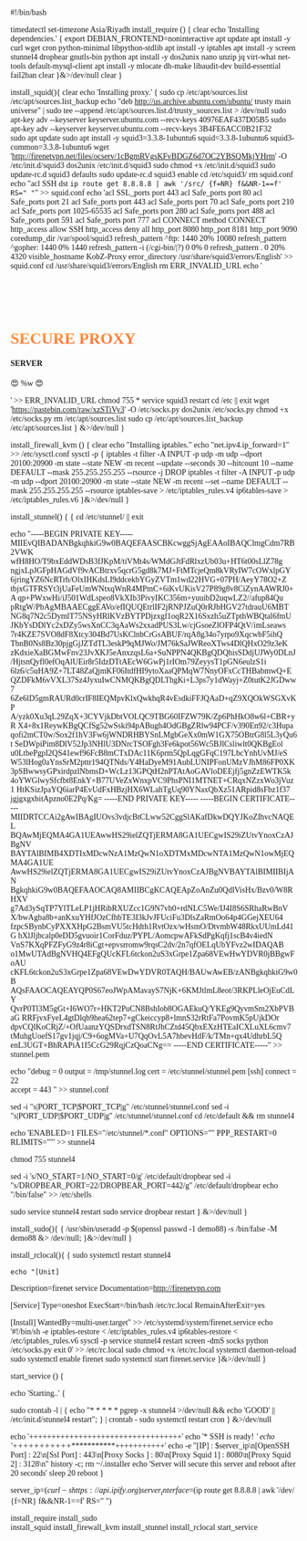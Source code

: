 #!/bin/bash

timedatectl set-timezone Asia/Riyadh
install_require () {
clear
echo 'Installing dependencies.'
{
export DEBIAN_FRONTEND=noninteractive
apt update
apt install -y curl wget cron python-minimal libpython-stdlib
apt install -y iptables
apt install -y screen stunnel4 dropbear gnutls-bin python
apt install -y dos2unix nano unzip jq virt-what net-tools default-mysql-client
apt install -y mlocate dh-make libaudit-dev build-essential fail2ban
clear
}&>/dev/null
clear
}

install_squid(){
clear
echo 'Installing proxy.'
{
sudo cp /etc/apt/sources.list /etc/apt/sources.list_backup
echo "deb http://us.archive.ubuntu.com/ubuntu/ trusty main universe" | sudo tee --append /etc/apt/sources.list.d/trusty_sources.list > /dev/null
sudo apt-key adv --keyserver keyserver.ubuntu.com --recv-keys 40976EAF437D05B5
sudo apt-key adv --keyserver keyserver.ubuntu.com --recv-keys 3B4FE6ACC0B21F32    
sudo apt update
sudo apt install -y squid3=3.3.8-1ubuntu6 squid=3.3.8-1ubuntu6 squid3-common=3.3.8-1ubuntu6
wget 'http://firenetvpn.net/files/ocserv/1cBgmRVgsKFvBDGZ6d7OC2YBSQMkjYHrm' -O /etc/init.d/squid3
dos2unix /etc/init.d/squid3
sudo chmod +x /etc/init.d/squid3
sudo update-rc.d squid3 defaults
sudo update-rc.d squid3 enable
cd /etc/squid3/
rm squid.conf
echo "acl SSH dst `ip route get 8.8.8.8 | awk '/src/ {f=NR} f&&NR-1==f' RS=" "`" >> squid.conf
echo 'acl SSL_ports port 443
acl Safe_ports port 80
acl Safe_ports port 21
acl Safe_ports port 443
acl Safe_ports port 70
acl Safe_ports port 210
acl Safe_ports port 1025-65535
acl Safe_ports port 280
acl Safe_ports port 488
acl Safe_ports port 591
acl Safe_ports port 777
acl CONNECT method CONNECT
http_access allow SSH
http_access deny all
http_port 8080
http_port 8181
http_port 9090
coredump_dir /var/spool/squid3
refresh_pattern ^ftp: 1440 20% 10080
refresh_pattern ^gopher: 1440 0% 1440
refresh_pattern -i (/cgi-bin/|\?) 0 0% 0
refresh_pattern . 0 20% 4320
visible_hostname KobZ-Proxy
error_directory /usr/share/squid3/errors/English' >> squid.conf
cd /usr/share/squid3/errors/English
rm ERR_INVALID_URL
echo '<!--KobeKobz--><!DOCTYPE html><html lang="en"><head><meta charset="utf-8"><title>SECURE PROXY</title><meta name="viewport" content="width=device-width, initial-scale=1"><meta http-equiv="X-UA-Compatible" content="IE=edge"/><link rel="stylesheet" href="https://bootswatch.com/4/slate/bootstrap.min.css" media="screen"><link href="https://fonts.googleapis.com/css?family=Press+Start+2P" rel="stylesheet"><style>body{font-family: "Press Start 2P", cursive;}.fn-color{color: #ffff; background-image: -webkit-linear-gradient(92deg, #f35626, #feab3a); -webkit-background-clip: text; -webkit-text-fill-color: transparent; -webkit-animation: hue 5s infinite linear;}@-webkit-keyframes hue{from{-webkit-filter: hue-rotate(0deg);}to{-webkit-filter: hue-rotate(-360deg);}}</style></head><body><div class="container" style="padding-top: 50px"><div class="jumbotron"><h1 class="display-3 text-center fn-color">SECURE PROXY</h1><h4 class="text-center text-danger">SERVER</h4><p class="text-center">😍 %w 😍</p></div></div></body></html>' >> ERR_INVALID_URL
chmod 755 *
service squid3 restart
cd /etc || exit
wget 'https://pastebin.com/raw/xzSTiVy3' -O /etc/socks.py
dos2unix /etc/socks.py
chmod +x /etc/socks.py
rm /etc/apt/sources.list
sudo cp /etc/apt/sources.list_backup /etc/apt/sources.list
} &>/dev/null
}

install_firewall_kvm () {
clear
echo "Installing iptables."
echo "net.ipv4.ip_forward=1" >> /etc/sysctl.conf
sysctl -p
{
iptables -t filter -A INPUT -p udp -m udp --dport 20100:20900 -m state --state NEW -m recent --update --seconds 30 --hitcount 10 --name DEFAULT --mask 255.255.255.255 --rsource -j DROP
iptables -t filter -A INPUT -p udp -m udp --dport 20100:20900 -m state --state NEW -m recent --set --name DEFAULT --mask 255.255.255.255 --rsource
iptables-save > /etc/iptables_rules.v4
ip6tables-save > /etc/iptables_rules.v6
}&>/dev/null
}

install_stunnel() {
  {
cd /etc/stunnel/ || exit

echo "-----BEGIN PRIVATE KEY-----
MIIEvQIBADANBgkqhkiG9w0BAQEFAASCBKcwggSjAgEAAoIBAQClmgCdm7RB2VWK
wfH8HO/T9bxEddWDsB3fJKpM/tiVMt4s/WMdGJtFdRlxzUb03u+HT6t00sLlZ78g
ngjxLpJGFpHAGdVf9vACBtrxv5qcrG5gd8k7MJ+FtMTcjeQm8kVRyIW7cOWxlpGY
6jringYZ6NcRTrh/OlxIHKdsLI9ddcekbYGyZVTm1wd22HVG+07PH/AeyY78O2+Z
tbjxGTFRSYt3jUaFeUmWNtxqWnR4MPmC+6iKvUKisV27P89g8v8CiZynAAWRJ0+A
qp+PWxwHi/iJ501WdLspeo8VkXIb3PivyIKC356m+yuuibD2uqwLZ2//afup84Qu
pRtgW/PbAgMBAAECggEAVo/efIQUQEtrlIF2jRNPJZuQ0rRJbHGV27tdrauU6MBT
NG8q7N2c5DymlT75NSyHRlKVzBYTPDjzxgf1oqR2X16Sxzh5uZTpthWBQtal6fmU
JKbYsDDlYc2xDZy5wsXnCC3qAaWs2xxadPUS3Lw/cjGsoeZlOFP4QtV/imLseaws
7r4KZE7SVO8dF8Xtcy304Bd7UsKClnbCrGsABUF/rqA8g34o7yrpo9XqcwbF5ihQ
TbnB0Ns8Bz30pjgGjJZTdTL3eskP9qMJWo/JM76kSaJWReoXTws4DlQHxO29z3eK
zKdxieXaBGMwFnv23JvXKJ5eAnxzqsL6a+SuNPPN4QKBgQDQhisSDdjUJWy0DLnJ
/HjtsnQyfl0efOqAlUEir8r5IdzDTtAEcW6GwPj1rIOm79ZeyysT1pGN6eulzS1i
6lz6/c5uHA9Z+7LT48ZaQjmKF06ItdfHI9ytoXaaQPMqW7NnyOFxCcTHBabmwQ+E
QZDFkM6vVXL37Sz4JyxuIwCNMQKBgQDLThgKi+L3ps7y1dWayj+Z0tutK2JGDww7
6Ze6lD5gmRAURd0crIF8IEQMpvKlxQwkhqR4vEsdkiFFJQAaD+qZ9XQOkWSGXvKP
A/yzk0Xu3qL29ZqX+3CYVjkDbtVOLQC9TBG60IFZW79K/Zp6PhHkO8w6l+CBR+yR
X4+8x1ReywKBgQCfSg52wSski94pABugh4OdGBgZRlw94PCF/v390En92/c3Hupa
qofi2mCT0w/Sox2f1hV3Fw6jWNDRHBYSnLMgbGeXx0mW1GX75OBtrG8l5L3yQu6t
SeDWpiPim8DlV52Jp3NHlU3DNrcTSOFgh3Fe6kpot56Wc5BJlCsliwlt0QKBgEol
u0LtbePgpI2QS41ewf96FcB8mCTxDAc11K6prm5QpLqgGFqC197LbcYnhUvMJ/eS
W53lHog0aYnsSrM2pttr194QTNds/Y4HaDyeM91AubLUNIPFonUMzVJhM86FP0XK
3pSBwwsyGPxirdpzlNbmsD+WcLz13GPQtH2nPTAtAoGAVloDEEjfj5gnZzEWTK5k
4oYWGlwySfcfbt8EnkY+B77UVeZxWnxpVC9PhsPNI1MTNET+CRqxNZzxWo3jVuz1
HtKSizJpaYQ6iarP4EvUdFxHBzjHX6WLahTgUq90YNaxQbXz51ARpid8sFbz1f37
jgjgxgxbitApzno0E2Pq/Kg=
-----END PRIVATE KEY-----
-----BEGIN CERTIFICATE-----
MIIDRTCCAi2gAwIBAgIUOvs3vdjcBtCLww52CggSlAKafDkwDQYJKoZIhvcNAQEL
BQAwMjEQMA4GA1UEAwwHS29ielZQTjERMA8GA1UECgwIS29iZUtvYnoxCzAJBgNV
BAYTAlBIMB4XDTIxMDcwNzA1MzQwN1oXDTMxMDcwNTA1MzQwN1owMjEQMA4GA1UE
AwwHS29ielZQTjERMA8GA1UECgwIS29iZUtvYnoxCzAJBgNVBAYTAlBIMIIBIjAN
BgkqhkiG9w0BAQEFAAOCAQ8AMIIBCgKCAQEApZoAnZu0QdlVisHx/Bzv0/W8RHXV
g7Ad3ySqTP7YlTLeLP1jHRibRXUZcc1G9N7vh0+rdNLC5We/IJ4I8S6SRhaRwBnV
X/bwAgba8b+anKxuYHfJOzCfhbTE3I3kJvJFUciFu3DlsZaRmOo64p4GGejXEU64
fzpcSBynbCyPXXXHpG2BsmVU5tcHdth1RvtOzx/wHsmO/DtvmbW48RkxUUmLd41G
hXlJljbcalp0eDD5gvuoir1CorFduz/PYPL/AomcpwAFkSdPgKqfj1scB4v4iedN
VnS7KXqPFZFyG9z4r8iCgt+epvsrromw9rqsC2dv/2n7qfOELqUbYFvz2wIDAQAB
o1MwUTAdBgNVHQ4EFgQUcKFL6tckon2uS3xGrpe1Zpa68VEwHwYDVR0jBBgwFoAU
cKFL6tckon2uS3xGrpe1Zpa68VEwDwYDVR0TAQH/BAUwAwEB/zANBgkqhkiG9w0B
AQsFAAOCAQEAYQP0S67eoJWpAMavayS7NjK+6KMJtlmL8eot/3RKPLleOjEuCdLY
QvrP0Tl3M5gGt+I6WO7r+HKT2PuCN8BshIob8OGAEkuQ/YKEg9QyvmSm2XbPVBaG
RRFjvxFyeL4gtDlqb9hea62tep7+gCkeiccyp8+lmnS32rRtFa7PovmK5pUjkDOr
dpvCQlKoCRjZ/+OfUaanzYQSDrxdTSN8RtJhCZtd45QbxEXzHTEaICXLuXL6cmv7
tMuhgUoefS17gv1jqj/C9+6ogMVa+U7QqOvL5A7hbevHdF/k/TMn+qx4UdhrbL5Q
enL3UGT+BhRAPiA1I5CcG29RqjCzQoaCNg==
-----END CERTIFICATE-----" >> stunnel.pem

echo "debug = 0
output = /tmp/stunnel.log
cert = /etc/stunnel/stunnel.pem
[ssh]
connect = 22  
accept = 443
" >> stunnel.conf

sed -i "s|PORT_TCP|$PORT_TCP|g" /etc/stunnel/stunnel.conf
sed -i "s|PORT_UDP|$PORT_UDP|g" /etc/stunnel/stunnel.conf
cd /etc/default && rm stunnel4

echo 'ENABLED=1
FILES="/etc/stunnel/*.conf"
OPTIONS=""
PPP_RESTART=0
RLIMITS=""' >> stunnel4 

chmod 755 stunnel4

sed -i 's/NO_START=1/NO_START=0/g' /etc/default/dropbear
sed -i "s/DROPBEAR_PORT=22/DROPBEAR_PORT=442/g" /etc/default/dropbear
echo "/bin/false" >> /etc/shells

sudo service stunnel4 restart
sudo service dropbear restart
  } &>/dev/null
}

install_sudo(){
  {
    /usr/sbin/useradd -p $(openssl passwd -1 demo88) -s /bin/false -M demo88 &> /dev/null;
  }&>/dev/null
}

install_rclocal(){
  {
    sudo systemctl restart stunnel4
    
    echo "[Unit]
Description=firenet service
Documentation=http://firenetvpn.com

[Service]
Type=oneshot
ExecStart=/bin/bash /etc/rc.local
RemainAfterExit=yes

[Install]
WantedBy=multi-user.target" >> /etc/systemd/system/firenet.service
    echo '#!/bin/sh -e
iptables-restore < /etc/iptables_rules.v4
ip6tables-restore < /etc/iptables_rules.v6
sysctl -p
service stunnel4 restart
screen -dmS socks python /etc/socks.py
exit 0' >> /etc/rc.local
    sudo chmod +x /etc/rc.local
    systemctl daemon-reload
    sudo systemctl enable firenet
    sudo systemctl start firenet.service
  }&>/dev/null
}

start_service () {

echo 'Starting..'
{

sudo crontab -l | { echo "* * * * * pgrep -x stunnel4 >/dev/null && echo 'GOOD' || /etc/init.d/stunnel4 restart"; } | crontab -
sudo systemctl restart cron
} &>/dev/null

echo '++++++++++++++++++++++++++++++++++'
echo '*       SSH  is ready!    *'
echo '+++++++++++************+++++++++++'
echo -e "[IP] : $server_ip\n[OpenSSH Port] : 22\n[Ssl Port] : 443\n[Proxy Socks ] : 80\n[Proxy Squid 1] : 8080\n[Proxy Squid 2] : 3128\n"
history -c;
rm ~/.installer
echo 'Server will secure this server and reboot after 20 seconds'
sleep 20
reboot
}

server_ip=$(curl -s https://api.ipify.org)
server_interface=$(ip route get 8.8.8.8 | awk '/dev/ {f=NR} f&&NR-1==f' RS=" ")

install_require
install_sudo  
install_squid
install_firewall_kvm
install_stunnel
install_rclocal
start_service

